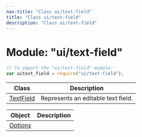 ```yaml
---
nav-title: "Class ui/text-field"
title: "Class ui/text-field"
description: "Class ui/text-field"
---
```

# Module: "ui/text-field"

``` JavaScript
// To import the "ui/text-field" module:
var uitext_field = require("ui/text-field");
```

Class | Description
------|------------
[TextField](../../ui/text-field/TextField.md) | Represents an editable text field.

Object | Description
------|------------
[Options](../../ui/text-field/Options.md) | 